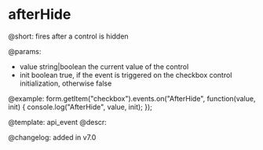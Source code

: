 afterHide
=============

@short: fires after a control is hidden
 

@params:
- value     string|boolean     the current value of the control
- init      boolean     true, if the event is triggered on the checkbox control initialization, otherwise false


@example:
form.getItem("checkbox").events.on("AfterHide", function(value, init) {
    console.log("AfterHide", value, init);
});


@template: api_event
@descr:

@changelog: added in v7.0
